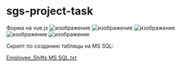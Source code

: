 # sgs-project-task

Форма на vue.js
![изображение](https://github.com/alice-in-wounderland/sgs-project-task/assets/47723267/55154ffd-8163-4ab1-9741-0ce175ffb39d)
![изображение](https://github.com/alice-in-wounderland/sgs-project-task/assets/47723267/da124ed0-a212-49a2-a152-c62d111de747)
![изображение](https://github.com/alice-in-wounderland/sgs-project-task/assets/47723267/0daba1c3-24eb-4eca-9e44-375e6580ac8a)
![изображение](https://github.com/alice-in-wounderland/sgs-project-task/assets/47723267/7aad9dd1-202d-4ab9-ba25-ce22db7ca0bf)
![изображение](https://github.com/alice-in-wounderland/sgs-project-task/assets/47723267/e96e0dee-a59e-4cd9-90af-2a29ab667484)

Скрипт по созданию таблицы на MS SQL: 

[Employee_Shifts MS SQL.txt](https://github.com/alice-in-wounderland/sgs-project-task/files/13033329/Employee_Shifts.MS.SQL.txt)
